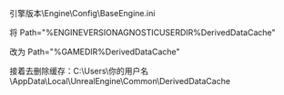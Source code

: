 引擎版本\Engine\Config\BaseEngine.ini

将    Path="%ENGINEVERSIONAGNOSTICUSERDIR%DerivedDataCache"

改为    Path="%GAMEDIR%DerivedDataCache"

接着去删除缓存：C:\Users\你的用户名\AppData\Local\UnrealEngine\Common\DerivedDataCache

